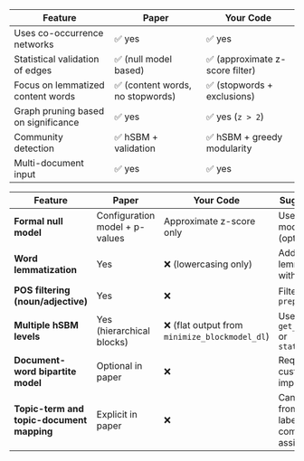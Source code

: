 | Feature                             | Paper                           | Your Code                      |
| ----------------------------------- | ------------------------------- | ------------------------------ |
| Uses co-occurrence networks         | ✅ yes                           | ✅ yes                          |
| Statistical validation of edges     | ✅ (null model based)            | ✅ (approximate z-score filter) |
| Focus on lemmatized content words   | ✅ (content words, no stopwords) | ✅ (stopwords + exclusions)     |
| Graph pruning based on significance | ✅ yes                           | ✅ yes (`z > 2`)                |
| Community detection                 | ✅ hSBM + validation             | ✅ hSBM + greedy modularity     |
| Multi-document input                | ✅ yes                           | ✅ yes                          |


| Feature                                   | Paper                          | Your Code                                     | Suggested Fix                                        |
| ----------------------------------------- | ------------------------------ | --------------------------------------------- | ---------------------------------------------------- |
| **Formal null model**                     | Configuration model + p-values | Approximate z-score only                      | Use actual null model (optional)                     |
| **Word lemmatization**                    | Yes                            | ❌ (lowercasing only)                          | Add lemmatization with spaCy                         |
| **POS filtering (noun/adjective)**        | Yes                            | ❌                                             | Filter by POS in `preprocess()`                      |
| **Multiple hSBM levels**                  | Yes (hierarchical blocks)      | ❌ (flat output from `minimize_blockmodel_dl`) | Use `get_levels()` or `state.draw()`                 |
| **Document-word bipartite model**         | Optional in paper              | ❌                                             | Requires custom implementation                       |
| **Topic-term and topic-document mapping** | Explicit in paper              | ❌                                             | Can extract from node labels + community assignments |

